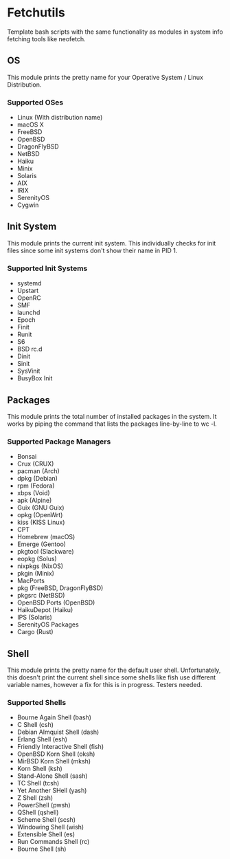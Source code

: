 # Fetchutils

Template bash scripts with the same functionality as modules in system info fetching tools like neofetch.

## OS

This module prints the pretty name for your Operative System / Linux Distribution.

### Supported OSes

- Linux (With distribution name)
- macOS X
- FreeBSD
- OpenBSD
- DragonFlyBSD
- NetBSD
- Haiku
- Minix
- Solaris
- AIX
- IRIX
- SerenityOS
- Cygwin

## Init System

This module prints the current init system. This individually checks for init files since some init systems don't show their name in PID 1. 

### Supported Init Systems

- systemd
- Upstart
- OpenRC
- SMF
- launchd
- Epoch
- Finit
- Runit
- S6
- BSD rc.d
- Dinit
- Sinit
- SysVinit
- BusyBox Init

## Packages

This module prints the total number of installed packages in the system. It works by piping the command that lists the packages line-by-line to wc -l.

### Supported Package Managers

- Bonsai
- Crux (CRUX)
- pacman (Arch)
- dpkg (Debian)
- rpm (Fedora)
- xbps (Void)
- apk (Alpine)
- Guix (GNU Guix)
- opkg (OpenWrt)
- kiss (KISS Linux)
- CPT
- Homebrew (macOS)
- Emerge (Gentoo)
- pkgtool (Slackware)
- eopkg (Solus)
- nixpkgs (NixOS)
- pkgin (Minix)
- MacPorts
- pkg (FreeBSD, DragonFlyBSD)
- pkgsrc (NetBSD)
- OpenBSD Ports (OpenBSD)
- HaikuDepot (Haiku)
- IPS (Solaris)
- SerenityOS Packages
- Cargo (Rust)

## Shell

This module prints the pretty name for the default user shell. Unfortunately, this doesn't print the current shell since some shells like fish use different variable names, however a fix for this is in progress. Testers needed.


### Supported Shells

- Bourne Again Shell (bash)
- C Shell (csh)
- Debian Almquist Shell (dash)
- Erlang Shell (esh)
- Friendly Interactive Shell (fish)
- OpenBSD Korn Shell (oksh)
- MirBSD Korn Shell (mksh)
- Korn Shell (ksh)
- Stand-Alone Shell (sash)
- TC Shell (tcsh)
- Yet Another SHell (yash)
- Z Shell (zsh)
- PowerShell (pwsh)
- QShell (qshell)
- Scheme Shell (scsh)
- Windowing Shell (wish)
- Extensible Shell (es)
- Run Commands Shell (rc)
- Bourne Shell (sh)
